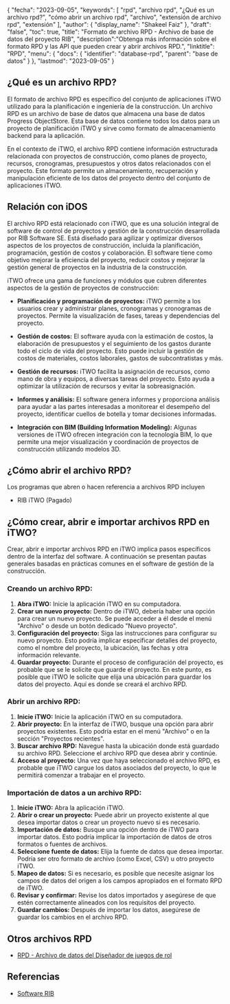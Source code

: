 {
"fecha": "2023-09-05",
  "keywords": [
"rpd",
"archivo rpd",
"¿Qué es un archivo rpd?",
"cómo abrir un archivo rpd",
"archivo",
"extensión de archivo rpd",
"extensión"
],
  "author": {
"display_name": "Shakeel Faiz"
},
"draft": "false",
"toc": true,
"title": "Formato de archivo RPD - Archivo de base de datos del proyecto RIB",
  "description":"Obtenga más información sobre el formato RPD y las API que pueden crear y abrir archivos RPD.",
"linktitle": "RPD",
  "menu": {
    "docs": {
      "identifier": "database-rpd",
"parent": "base de datos"
}
},
"lastmod": "2023-09-05"
}

## ¿Qué es un archivo RPD?

El formato de archivo RPD es específico del conjunto de aplicaciones iTWO utilizado para la planificación e ingeniería de la construcción. Un archivo RPD es un archivo de base de datos que almacena una base de datos Progress ObjectStore. Esta base de datos contiene todos los datos para un proyecto de planificación iTWO y sirve como formato de almacenamiento backend para la aplicación.

En el contexto de iTWO, el archivo RPD contiene información estructurada relacionada con proyectos de construcción, como planes de proyecto, recursos, cronogramas, presupuestos y otros datos relacionados con el proyecto. Este formato permite un almacenamiento, recuperación y manipulación eficiente de los datos del proyecto dentro del conjunto de aplicaciones iTWO.

## Relación con iDOS

El archivo RPD está relacionado con iTWO, que es una solución integral de software de control de proyectos y gestión de la construcción desarrollada por RIB Software SE. Está diseñado para agilizar y optimizar diversos aspectos de los proyectos de construcción, incluida la planificación, programación, gestión de costos y colaboración. El software tiene como objetivo mejorar la eficiencia del proyecto, reducir costos y mejorar la gestión general de proyectos en la industria de la construcción.

iTWO ofrece una gama de funciones y módulos que cubren diferentes aspectos de la gestión de proyectos de construcción:

- **Planificación y programación de proyectos:** iTWO permite a los usuarios crear y administrar planes, cronogramas y cronogramas de proyectos. Permite la visualización de fases, tareas y dependencias del proyecto.

- **Gestión de costos:** El software ayuda con la estimación de costos, la elaboración de presupuestos y el seguimiento de los gastos durante todo el ciclo de vida del proyecto. Esto puede incluir la gestión de costos de materiales, costos laborales, gastos de subcontratistas y más.

- **Gestión de recursos:** iTWO facilita la asignación de recursos, como mano de obra y equipos, a diversas tareas del proyecto. Esto ayuda a optimizar la utilización de recursos y evitar la sobreasignación.

- **Informes y análisis:** El software genera informes y proporciona análisis para ayudar a las partes interesadas a monitorear el desempeño del proyecto, identificar cuellos de botella y tomar decisiones informadas.

- **Integración con BIM (Building Information Modeling):** Algunas versiones de iTWO ofrecen integración con la tecnología BIM, lo que permite una mejor visualización y coordinación de proyectos de construcción utilizando modelos 3D.

## ¿Cómo abrir el archivo RPD?

Los programas que abren o hacen referencia a archivos RPD incluyen

- RIB iTWO (Pagado)

## ¿Cómo crear, abrir e importar archivos RPD en iTWO?

Crear, abrir e importar archivos RPD en iTWO implica pasos específicos dentro de la interfaz del software. A continuación se presentan pautas generales basadas en prácticas comunes en el software de gestión de la construcción.

### Creando un archivo RPD:

1. **Abra iTWO:** Inicie la aplicación iTWO en su computadora.
2. **Crear un nuevo proyecto:** Dentro de iTWO, debería haber una opción para crear un nuevo proyecto. Se puede acceder a él desde el menú "Archivo" o desde un botón dedicado "Nuevo proyecto".
3. **Configuración del proyecto:** Siga las instrucciones para configurar su nuevo proyecto. Esto podría implicar especificar detalles del proyecto, como el nombre del proyecto, la ubicación, las fechas y otra información relevante.
4. **Guardar proyecto:** Durante el proceso de configuración del proyecto, es probable que se le solicite que guarde el proyecto. En este punto, es posible que iTWO le solicite que elija una ubicación para guardar los datos del proyecto. Aquí es donde se creará el archivo RPD.

### Abrir un archivo RPD:

1. **Inicie iTWO:** Inicie la aplicación iTWO en su computadora.
2. **Abrir proyecto:** En la interfaz de iTWO, busque una opción para abrir proyectos existentes. Esto podría estar en el menú "Archivo" o en la sección "Proyectos recientes".
3. **Buscar archivo RPD:** Navegue hasta la ubicación donde está guardado su archivo RPD. Seleccione el archivo RPD que desea abrir y continúe.
4. **Acceso al proyecto:** Una vez que haya seleccionado el archivo RPD, es probable que iTWO cargue los datos asociados del proyecto, lo que le permitirá comenzar a trabajar en el proyecto.

### Importación de datos a un archivo RPD:

1. **Inicie iTWO:** Abra la aplicación iTWO.
2. **Abrir o crear un proyecto:** Puede abrir un proyecto existente al que desea importar datos o crear un proyecto nuevo si es necesario.
3. **Importación de datos:** Busque una opción dentro de iTWO para importar datos. Esto podría implicar la importación de datos de otros formatos o fuentes de archivos.
4. **Seleccione fuente de datos:** Elija la fuente de datos que desea importar. Podría ser otro formato de archivo (como Excel, CSV) u otro proyecto iTWO.
5. **Mapeo de datos:** Si es necesario, es posible que necesite asignar los campos de datos del origen a los campos apropiados en el formato RPD de iTWO.
6. **Revisar y confirmar:** Revise los datos importados y asegúrese de que estén correctamente alineados con los requisitos del proyecto.
7. **Guardar cambios:** Después de importar los datos, asegúrese de guardar los cambios en el archivo RPD.

## Otros archivos RPD

- [RPD - Archivo de datos del Diseñador de juegos de rol](/es/database/rpd-roleplay/)

## Referencias
* [Software RIB](https://en.wikipedia.org/wiki/RIB_Software)

